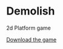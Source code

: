 # Demolish
2d Platform game



[Download the game](https://github.com/TrueFengTingGuo/Demolish/blob/main/Export/Demolish.exe)
